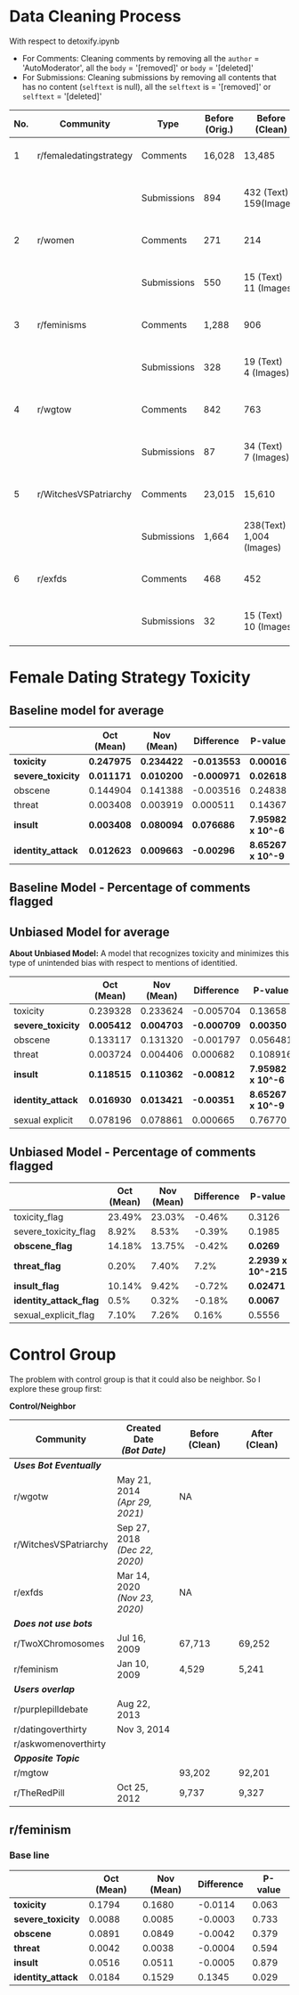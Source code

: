 # Data Cleaning Process
With respect to detoxify.ipynb

- For Comments: Cleaning comments by removing all the `author` = 'AutoModerator', all the `body` = '[removed]' or `body` = '[deleted]'
- For Submissions: Cleaning submissions by removing all contents that has no content (`selftext` is null), all the `selftext` is  = '[removed]' or `selftext` = '[deleted]'


| No. | Community              | Type        | Before (Orig.) | Before (Clean)              | After (Orig.) | After (Clean)              | Bot Date      |
|-----|------------------------|-------------|----------------|-----------------------------|---------------|----------------------------|---------------|
| 1   | r/femaledatingstrategy | Comments    | 16,028         | 13,485                      | 31,357        | 23,149                     | Oct 28, 2019  |
|     |                        | Submissions | 894            | 432 (Text)<br>159(Images)   | 1901          | 596 (Text)<br>432 (Images) |               |
| 2   | r/women                | Comments    | 271            | 214                         | 201           | 154                        | June 27, 2016 |
|     |                        | Submissions | 550            | 15 (Text)<br>11 (Images)    | 682           | 11 (Text)<br>7 (Images)    |               |
| 3   | r/feminisms            | Comments    | 1,288          | 906                         | 1,152         | 899                        | Mar 17, 2012  |
|     |                        | Submissions | 328            | 19 (Text)<br>4 (Images)     | 244           | 16 (Text)<br>5 (Images)    |               |
| 4   | r/wgtow                | Comments    | 842            | 763                         | 1,285         | 1164                       | Apr 29, 2021  |
|     |                        | Submissions | 87             | 34 (Text)<br>7 (Images)     | 135           | 61 (Text)<br>22 (Images)   |               |
| 5   | r/WitchesVSPatriarchy  | Comments    | 23,015         | 15,610                      | 20,879        | 20,879                     | Dec 22, 2020  |
|     |                        | Submissions | 1,664          | 238(Text)<br>1,004 (Images) | 1,411         | 175 (Text)<br>894 (Images) |               |
| 6   | r/exfds                | Comments    | 468            | 452                         | 132           | 127                        | Nov 23, 2020  |
|     |                        | Submissions | 32             | 15 (Text)<br>10 (Images)    | 12            | 20 (Text)<br>3 (Images)    |               |


# Female Dating Strategy Toxicity

## Baseline model for average

|                           |     Oct   (Mean)    |     Nov   (Mean)    |     Difference    |     P-value            |
|---------------------------|---------------------|---------------------|-------------------|------------------------|
|     **toxicity**              |     **0.247975**        |    **0.234422**        |     **-0.013553**     |     **0.00016**            |
|     **severe_toxicity**       |     **0.011171**        |     **0.010200**        |     **-0.000971**     |     **0.02618**            |
|     obscene               |     0.144904        |     0.141388        |     -0.003516     |     0.24838            |
|     threat                |     0.003408        |     0.003919        |     0.000511      |     0.14367            |
|     **insult**                |     **0.003408**        |     **0.080094**        |     **0.076686**      |     **7.95982 x 10^-6**    |
|     **identity_attack**       |     **0.012623**        |     **0.009663**        |     **-0.00296**      |     **8.65267 x 10^-9**    |

## Baseline Model - Percentage of comments flagged


## Unbiased Model for average
**About Unbiased Model:** A model that recognizes toxicity and minimizes this type of unintended bias with respect to mentions of identitied.

|                           |     Oct   (Mean)    |     Nov   (Mean)    |     Difference    |     P-value     |
|---------------------------|---------------------|---------------------|-------------------|-----------------|
|     toxicity              | 0.239328            | 0.233624            | -0.005704         | 0.13658         |
|     **severe_toxicity**       | **0.005412**            | **0.004703**            | **-0.000709**         | **0.00350**         |
|     obscene               | 0.133117            | 0.131320            | -0.001797         | 0.056481        |
|     threat                | 0.003724            | 0.004406            | 0.000682          | 0.108916        |
|     **insult**                | **0.118515**            | **0.110362**            | **-0.00812**          | **7.95982 x 10^-6** |
|     **identity_attack**       | **0.016930**            | **0.013421**            | **-0.00351**          | **8.65267 x 10^-9** |
| sexual explicit           | 0.078196            | 0.078861            | 0.000665          | 0.76770         |


## Unbiased Model - Percentage of comments flagged

|                        |     Oct   (Mean)    |     Nov   (Mean)    |     Difference    |     P-value      |
|------------------------|---------------------|---------------------|-------------------|------------------|
| toxicity_flag          | 23.49%              | 23.03%              | -0.46%            | 0.3126           |
| severe_toxicity_flag   | 8.92%               | 8.53%               | -0.39%            | 0.1985           |
| **obscene_flag**           | 14.18%              | 13.75%              | -0.42%            | **0.0269**           |
| **threat_flag**            | 0.20%               | 7.40%               | 7.2%              | **2.2939 x 10^-215** |
| **insult_flag**           | 10.14%              | 9.42%               | -0.72%            | **0.02471**          |
| **identity_attack_flag**   | 0.5%                | 0.32%               | -0.18%            | **0.0067**           |
| sexual_explicit_flag   | 7.10%               | 7.26%               | 0.16%             | 0.5556           |

# Control Group
The problem with control group is that it could also be neighbor. So I explore these group first:

**Control/Neighbor**

| **Community**             | **Created Date**<br>*(Bot Date)* | **Before (Clean)** | **After (Clean)** |
|---------------------------|----------------------------------|--------------------|-------------------|
| **_Uses Bot Eventually_** |                                  |                    |                   |
| r/wgotw                   | May 21, 2014<br>*(Apr 29, 2021)* | NA                 |                   |
| r/WitchesVSPatriarchy     | Sep 27, 2018<br>*(Dec 22, 2020)* |                    |                   |
| r/exfds                   | Mar 14, 2020<br>*(Nov 23, 2020)* | NA                 |                   |
| **_Does not use bots_**   |                                  |                    |                   |
| r/TwoXChromosomes         | Jul 16, 2009                     | 67,713             | 69,252            |
| r/feminism                | Jan 10, 2009                     | 4,529              | 5,241             |
| **_Users overlap_**       |                                  |                    |                   |
| r/purplepilldebate        | Aug 22, 2013                     |                    |                   |
| r/datingoverthirty        | Nov 3, 2014                      |                    |                   |
| r/askwomenoverthirty      |                                  |                    |                   |
| **_Opposite Topic_**      |                                  |                    |                   |
| r/mgtow                   |                                  | 93,202             | 92,201            |
| r/TheRedPill              | Oct 25, 2012                     | 9,737              |  9,327            |

## r/feminism
### Base line
|                     | **Oct (Mean)** | **Nov (Mean)** | **Difference** | **P-value** |
|---------------------|----------------|----------------|----------------|-------------|
| **toxicity**        | 0.1794         | 0.1680         | -0.0114        | 0.063       |
| **severe_toxicity** | 0.0088         | 0.0085         | -0.0003        | 0.733       |
| **obscene**         | 0.0891         | 0.0849         | -0.0042        | 0.379       |
| **threat**          | 0.0042         | 0.0038         | -0.0004        | 0.594       |
| **insult**          | 0.0516         | 0.0511         | -0.0005        | 0.879       |
| **identity_attack** | 0.0184         | 0.1529         | 0.1345         | 0.029       |